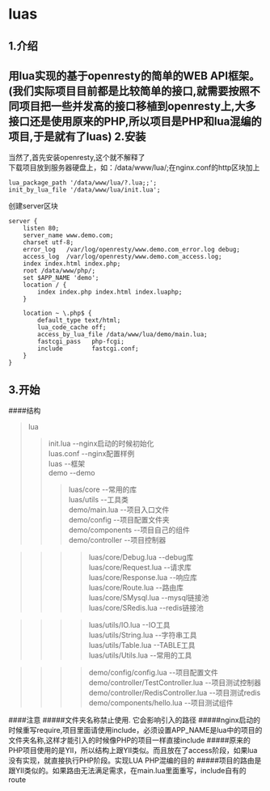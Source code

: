 luas
===
1.介绍
---
用lua实现的基于openresty的简单的WEB API框架。(我们实际项目目前都是比较简单的接口,就需要按照不同项目把一些并发高的接口移植到openresty上,大多接口还是使用原来的PHP,所以项目是PHP和lua混编的项目,于是就有了luas)
2.安装
---
当然了,首先安装openresty,这个就不解释了<br>
下载项目放到服务器硬盘上，如：/data/www/lua/;在nginx.conf的http区块加上
```
lua_package_path '/data/www/lua/?.lua;;';
init_by_lua_file '/data/www/lua/init.lua';
```
创建server区块
```
server {
    listen 80;
    server_name www.demo.com;
    charset utf-8;
    error_log   /var/log/openresty/www.demo.com_error.log debug;
    access_log  /var/log/openresty/www.demo.com_access.log;
    index index.html index.php;
    root /data/www/php/;
    set $APP_NAME 'demo';
    location / {
        index index.php index.html index.luaphp;
    }

    location ~ \.php$ {
        default_type text/html;
        lua_code_cache off;
        access_by_lua_file /data/www/lua/demo/main.lua;
        fastcgi_pass   php-fcgi;
        include        fastcgi.conf;
    }
}
```
3.开始
---
####结构
>lua
>>init.lua --nginx启动的时候初始化<br>
>>luas.conf --nginx配置样例<br>
>>luas --框架<br>
>>demo --demo<br>
>>>luas/core --常用的库<br>
>>>luas/utils --工具类<br>
>>>demo/main.lua --项目入口文件<br>
>>>demo/config --项目配置文件夹<br>
>>>demo/components --项目自己的组件<br>
>>>demo/controller --项目控制器<br>

>>>>luas/core/Debug.lua --debug库<br>
>>>>luas/core/Request.lua --请求库<br>
>>>>luas/core/Response.lua --响应库<br>
>>>>luas/core/Route.lua --路由库<br>
>>>>luas/core/SMysql.lua --mysql链接池<br>
>>>>luas/core/SRedis.lua --redis链接池<br>

>>>>luas/utils/IO.lua --IO工具<br>
>>>>luas/utils/String.lua --字符串工具<br>
>>>>luas/utils/Table.lua --TABLE工具<br>
>>>>luas/utils/Utils.lua --常用的工具<br>

>>>>demo/config/config.lua --项目配置文件<br>
>>>>demo/controller/TestController.lua --项目测试控制器<br>
>>>>demo/controller/RedisController.lua --项目测试redis<br>
>>>>demo/components/hello.lua --项目测试组件<br>

####注意
#####文件夹名称禁止使用. 它会影响引入的路径
#####nginx启动的时候重写require,项目里面请使用include，必须设置APP_NAME是lua中的项目的文件夹名称,这样才能引入的时候像PHP的项目一样直接include
#####原来的PHP项目使用的是YII，所以结构上跟YII类似。而且放在了access阶段，如果lua没有实现，就直接执行PHP阶段。实现LUA PHP混编的目的
#####项目的路由是跟YII类似的。如果路由无法满足需求，在main.lua里面重写，include自有的route
